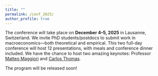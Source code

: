 ```yaml
---
title: ""
permalink: /conf_2025/
author_profile: true
---
```


The conference will take place on **December 4–5, 2025** in Lausanne, Switzerland. We invite PhD students/postdocs to submit work in macroeconomics—both theoretical and empirical. This two full-day conference will host 12 presentations, with meals and conference dinner included. We have the chance to host two amazing keynotes: Professor [Matteo Maggiori](https://www.matteomaggiori.com/) and [Carlos Thomas](https://sites.google.com/site/carlosthomaseconweb/Home).

The program will be released soon!

